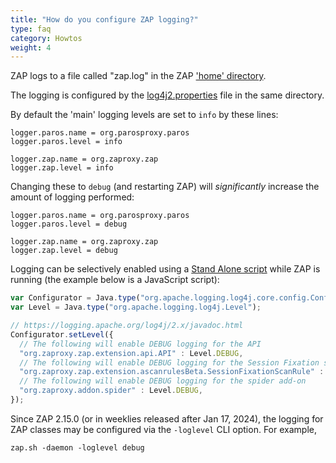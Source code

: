 ```yaml
---
title: "How do you configure ZAP logging?"
type: faq
category: Howtos
weight: 4
---
```


ZAP logs to a file called "zap.log" in the ZAP ['home'
directory](/faq/what-is-the-default-directory-that-zap-uses/).

The logging is configured by the
[log4j2.properties](https://github.com/zaproxy/zaproxy/blob/main/zap/src/main/resources/org/zaproxy/zap/resources/log4j2-home.properties)
file in the same directory.

By default the 'main' logging levels are set to `info` by these lines:

    
    
    logger.paros.name = org.parosproxy.paros
    logger.paros.level = info
    
    logger.zap.name = org.zaproxy.zap
    logger.zap.level = info
    

Changing these to `debug` (and restarting ZAP) will _significantly_ increase
the amount of logging performed:

    
    
    logger.paros.name = org.parosproxy.paros
    logger.paros.level = debug
    
    logger.zap.name = org.zaproxy.zap
    logger.zap.level = debug
    

Logging can be selectively enabled using a [Stand Alone script](/docs/desktop/addons/script-console/#script-types) while ZAP is
running (the example below is a JavaScript script):

```JavaScript
var Configurator = Java.type("org.apache.logging.log4j.core.config.Configurator");
var Level = Java.type("org.apache.logging.log4j.Level");

// https://logging.apache.org/log4j/2.x/javadoc.html
Configurator.setLevel({
  // The following will enable DEBUG logging for the API
  "org.zaproxy.zap.extension.api.API" : Level.DEBUG,
  // The following will enable DEBUG logging for the Session Fixation scan rule
  "org.zaproxy.zap.extension.ascanrulesBeta.SessionFixationScanRule" : Level.DEBUG,
  // The following will enable DEBUG logging for the spider add-on
  "org.zaproxy.addon.spider" : Level.DEBUG,
});
```

Since ZAP 2.15.0 (or in weeklies released after Jan 17, 2024), the logging for ZAP classes may be configured via the `-loglevel` CLI option. For example,

```shell
zap.sh -daemon -loglevel debug
```
